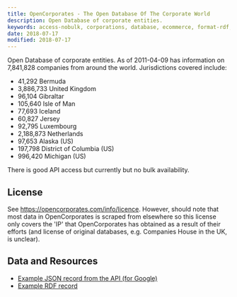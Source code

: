 ```yaml
---
title: OpenCorporates - The Open Database Of The Corporate World
description: Open Database of corporate entities.
keywords: access-nobulk, corporations, database, ecommerce, format-rdf, government, lod, lodcloud-diagram-2011-09-19, no-deref-vocab, opendatachallenge, published-by-third-party, scraped, size.xlarge
date: 2018-07-17
modified: 2018-07-17
---
```


Open Database of corporate entities. As of 2011-04-09 has information on 7,841,828 companies from around the world. Jurisdictions covered include:

* 41,292 Bermuda
* 3,886,733 United Kingdom
* 96,104 Gibraltar
* 105,640 Isle of Man
* 77,693 Iceland
* 60,827 Jersey
* 92,795 Luxembourg
* 2,188,873 Netherlands
* 97,653 Alaska (US)
* 197,798 District of Columbia (US)
* 996,420 Michigan (US)

There is good API access but currently but no bulk availability.

## License

See https://opencorporates.com/info/licence. However, should note that most data in OpenCorporates is scraped from elsewhere so this license only covers the 'IP' that OpenCorporates has obtained as a result of their efforts (and license of original databases, e.g. Companies House in the UK, is unclear).

## Data and Resources

* [Example JSON record from the API (for Google)](http://opencorporates.com/companies/gb/03977902.json)
* [Example RDF record](http://opencorporates.com/companies/us_ak/124437.rdf)
